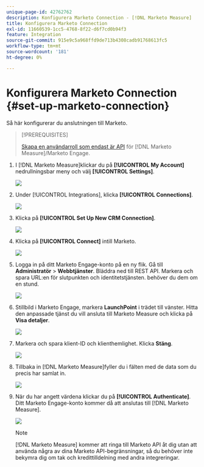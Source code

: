 ```yaml
---
unique-page-id: 42762762
description: Konfigurera Marketo Connection - [!DNL Marketo Measure]
title: Konfigurera Marketo Connection
exl-id: 11660539-1cc5-4768-8f22-d6f7cd0b94f3
feature: Integration
source-git-commit: 915e9c5a968ffd9de713b4308cadb91768613fc5
workflow-type: tm+mt
source-wordcount: '181'
ht-degree: 0%

---
```


# Konfigurera Marketo Connection {#set-up-marketo-connection}

Så här konfigurerar du anslutningen till Marketo.

>[!PREREQUISITES]
>
>[Skapa en användarroll som endast är API](https://experienceleague.adobe.com/docs/marketo/using/product-docs/administration/users-and-roles/create-an-api-only-user.html) för [!DNL Marketo Measure]/Marketo Engage.

1. I [!DNL Marketo Measure]klickar du på **[!UICONTROL My Account]** nedrullningsbar meny och välj **[!UICONTROL Settings]**.

   ![](assets/set-up-marketo-connection-1.png)

1. Under [!UICONTROL Integrations], klicka **[!UICONTROL Connections]**.

   ![](assets/set-up-marketo-connection-2.png)

1. Klicka på **[!UICONTROL Set Up New CRM Connection]**.

   ![](assets/set-up-marketo-connection-3.png)

1. Klicka på **[!UICONTROL Connect]** intill Marketo.

   ![](assets/set-up-marketo-connection-4.png)

1. Logga in på ditt Marketo Engage-konto på en ny flik. Gå till **Administratör** > **Webbtjänster**. Bläddra ned till REST API. Markera och spara URL:en för slutpunkten och identitetstjänsten. behöver du dem om en stund.

   ![](assets/set-up-marketo-connection-5.png)

1. Stillbild i Marketo Engage, markera **LaunchPoint** i trädet till vänster. Hitta den anpassade tjänst du vill ansluta till Marketo Measure och klicka på **Visa detaljer**.

   ![](assets/set-up-marketo-connection-6.png)

1. Markera och spara klient-ID och klienthemlighet. Klicka **Stäng**.

   ![](assets/set-up-marketo-connection-7.png)

1. Tillbaka in [!DNL Marketo Measure]fyller du i fälten med de data som du precis har samlat in.

   ![](assets/set-up-marketo-connection-8.png)

1. När du har angett värdena klickar du på **[!UICONTROL Authenticate]**. Ditt Marketo Engage-konto kommer då att anslutas till [!DNL Marketo Measure].

   ![](assets/set-up-marketo-connection-9.png)

   >[!NOTE]
   >
   >[!DNL Marketo Measure] kommer att ringa till Marketo API åt dig utan att använda några av dina Marketo API-begränsningar, så du behöver inte bekymra dig om tak och kredittilldelning med andra integreringar.
